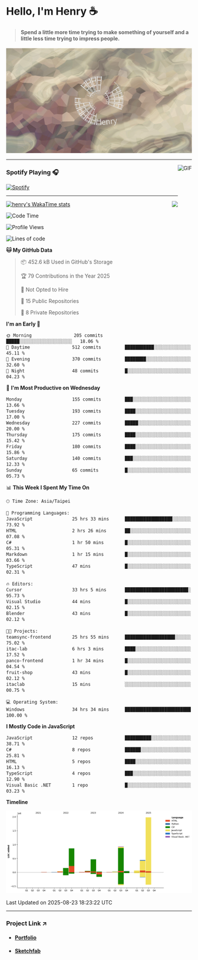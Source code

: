 # Hello, I'm Henry :coffee:

> #### Spend a little more time trying to make something of yourself and a little less time trying to impress people.
 
![](./images/cover.jpg)

---

<img align="right" alt="GIF" height="170px" src="https://media.giphy.com/media/J5B1Y8QZnzXXbLQIBu/giphy.gif" />

### Spotify Playing 🎧

[![Spotify](https://spotify-recently-played-beta.vercel.app/api/spotify)](https://open.spotify.com/user/31uznrpamxhroyd2bt7xchxgnhce)

---

<img align="right" src="https://github-readme-stats.vercel.app/api/top-langs/?username=henry5720&theme=tokyonight&hide_title=false" />

[![henry's WakaTime stats](https://github-readme-stats.vercel.app/api/wakatime?username=@henry5720&layout=compact)](https://github.com/anuraghazra/github-readme-stats)

<!--START_SECTION:waka-->
![Code Time](http://img.shields.io/badge/Code%20Time-300%20hrs%2036%20mins-blue)

![Profile Views](http://img.shields.io/badge/Profile%20Views-2-blue)

![Lines of code](https://img.shields.io/badge/From%20Hello%20World%20I%27ve%20Written-5.1%20million%20lines%20of%20code-blue)

**🐱 My GitHub Data** 

> 📦 452.6 kB Used in GitHub's Storage 
 > 
> 🏆 79 Contributions in the Year 2025
 > 
> 🚫 Not Opted to Hire
 > 
> 📜 15 Public Repositories 
 > 
> 🔑 8 Private Repositories 
 > 
**I'm an Early 🐤** 

```text
🌞 Morning                205 commits         █████░░░░░░░░░░░░░░░░░░░░   18.06 % 
🌆 Daytime                512 commits         ███████████░░░░░░░░░░░░░░   45.11 % 
🌃 Evening                370 commits         ████████░░░░░░░░░░░░░░░░░   32.60 % 
🌙 Night                  48 commits          █░░░░░░░░░░░░░░░░░░░░░░░░   04.23 % 
```
📅 **I'm Most Productive on Wednesday** 

```text
Monday                   155 commits         ███░░░░░░░░░░░░░░░░░░░░░░   13.66 % 
Tuesday                  193 commits         ████░░░░░░░░░░░░░░░░░░░░░   17.00 % 
Wednesday                227 commits         █████░░░░░░░░░░░░░░░░░░░░   20.00 % 
Thursday                 175 commits         ████░░░░░░░░░░░░░░░░░░░░░   15.42 % 
Friday                   180 commits         ████░░░░░░░░░░░░░░░░░░░░░   15.86 % 
Saturday                 140 commits         ███░░░░░░░░░░░░░░░░░░░░░░   12.33 % 
Sunday                   65 commits          █░░░░░░░░░░░░░░░░░░░░░░░░   05.73 % 
```


📊 **This Week I Spent My Time On** 

```text
🕑︎ Time Zone: Asia/Taipei

💬 Programming Languages: 
JavaScript               25 hrs 33 mins      ██████████████████░░░░░░░   73.92 % 
HTML                     2 hrs 26 mins       ██░░░░░░░░░░░░░░░░░░░░░░░   07.08 % 
C#                       1 hr 50 mins        █░░░░░░░░░░░░░░░░░░░░░░░░   05.31 % 
Markdown                 1 hr 15 mins        █░░░░░░░░░░░░░░░░░░░░░░░░   03.66 % 
TypeScript               47 mins             █░░░░░░░░░░░░░░░░░░░░░░░░   02.31 % 

🔥 Editors: 
Cursor                   33 hrs 5 mins       ████████████████████████░   95.73 % 
Visual Studio            44 mins             █░░░░░░░░░░░░░░░░░░░░░░░░   02.15 % 
Blender                  43 mins             █░░░░░░░░░░░░░░░░░░░░░░░░   02.12 % 

🐱‍💻 Projects: 
teamsync-frontend        25 hrs 55 mins      ███████████████████░░░░░░   75.02 % 
itac-lab                 6 hrs 3 mins        ████░░░░░░░░░░░░░░░░░░░░░   17.52 % 
panco-frontend           1 hr 34 mins        █░░░░░░░░░░░░░░░░░░░░░░░░   04.54 % 
fruit-shop               43 mins             █░░░░░░░░░░░░░░░░░░░░░░░░   02.12 % 
itaclab                  15 mins             ░░░░░░░░░░░░░░░░░░░░░░░░░   00.75 % 

💻 Operating System: 
Windows                  34 hrs 34 mins      █████████████████████████   100.00 % 
```

**I Mostly Code in JavaScript** 

```text
JavaScript               12 repos            ██████████░░░░░░░░░░░░░░░   38.71 % 
C#                       8 repos             ██████░░░░░░░░░░░░░░░░░░░   25.81 % 
HTML                     5 repos             ████░░░░░░░░░░░░░░░░░░░░░   16.13 % 
TypeScript               4 repos             ███░░░░░░░░░░░░░░░░░░░░░░   12.90 % 
Visual Basic .NET        1 repo              █░░░░░░░░░░░░░░░░░░░░░░░░   03.23 % 
```



**Timeline**

![Lines of Code chart](https://raw.githubusercontent.com/henry5720/henry5720/main/assets/bar_graph.png)


 Last Updated on 2025-08-23 18:23:22 UTC
<!--END_SECTION:waka-->

---

### Project Link ↗️

- #### [Portfolio](https://drive.google.com/file/d/1kb96bzn4Bhdb4pImsUvKz9Oi9cx455D2/view?usp=drivesdk)
- #### [Sketchfab](https://sketchfab.com/henry4294967296/models)


